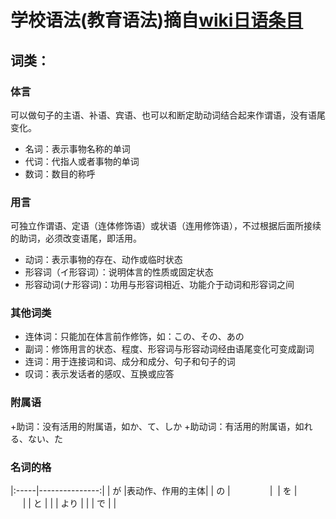 # 学校语法(教育语法)摘自[wiki日语条目](https://zh.wikipedia.org/wiki/%E6%97%A5%E8%AF%AD)

## 词类：
### 体言
可以做句子的主语、补语、宾语、也可以和断定助动词结合起来作谓语，没有语尾变化。
+ 名词：表示事物名称的单词
+ 代词：代指人或者事物的单词
+ 数词：数目的称呼

### 用言
可独立作谓语、定语（连体修饰语）或状语（连用修饰语），不过根据后面所接续的助词，必须改变语尾，即活用。
+ 动词：表示事物的存在、动作或临时状态
+ 形容词（イ形容词）：说明体言的性质或固定状态
+ 形容动词(ナ形容词)：功用与形容词相近、功能介于动词和形容词之间

### 其他词类
+ 连体词：只能加在体言前作修饰，如：この、その、あの
+ 副词：修饰用言的状态、程度、形容词与形容动词经由语尾变化可变成副词
+ 连词：用于连接词和词、成分和成分、句子和句子的词
+ 叹词：表示发话者的感叹、互换或应答

### 附属语
+助词：没有活用的附属语，如か、て、しか
+助动词：有活用的附属语，如れる、ない、た

### 名词的格
|:-----|---------------:|
|  が  |表动作、作用的主体|
|  の  |                | 
|  を  |                | 
|  と  |                |
| より |                |
|  で  |                | 

